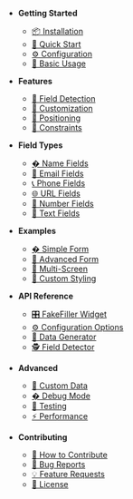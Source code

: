 - **Getting Started**
  - [📦 Installation](content/usage/install.md)
  - [🚀 Quick Start](content/usage/quick-start.md)
  - [⚙️ Configuration](content/usage/options.md)
  - [📖 Basic Usage](content/usage/tools.md)

- **Features**
  - [🎯 Field Detection](content/features/field-detection.md)
  - [🎨 Customization](content/features/customization.md)
  - [📍 Positioning](content/features/positioning.md)
  - [📏 Constraints](content/features/constraints.md)

- **Field Types**
  - [� Name Fields](content/field-types/names.md)
  - [📧 Email Fields](content/field-types/email.md)
  - [📞 Phone Fields](content/field-types/phone.md)
  - [🌐 URL Fields](content/field-types/url.md)
  - [🔢 Number Fields](content/field-types/numbers.md)
  - [📝 Text Fields](content/field-types/text.md)

- **Examples**
  - [� Simple Form](content/examples/simple-form.md)
  - [🚀 Advanced Form](content/examples/advanced-form.md)
  - [📱 Multi-Screen](content/examples/multi-screen.md)
  - [🎨 Custom Styling](content/examples/custom-styling.md)

- **API Reference**
  - [🎛️ FakeFiller Widget](content/api/fake-filler.md)
  - [⚙️ Configuration Options](content/api/options.md)
  - [🔧 Data Generator](content/api/data-generator.md)
  - [🕵️ Field Detector](content/api/field-detector.md)

- **Advanced**
  - [🎲 Custom Data](content/advanced/custom-data.md)
  - [� Debug Mode](content/advanced/debug.md)
  - [🧪 Testing](content/advanced/testing.md)
  - [⚡ Performance](content/advanced/performance.md)

- **Contributing**
  - [🤝 How to Contribute](content/contributing/contributing.md)
  - [🐛 Bug Reports](content/contributing/bug-reports.md)
  - [💡 Feature Requests](content/contributing/feature-requests.md)
  - [📄 License](content/contributing/license.md)
